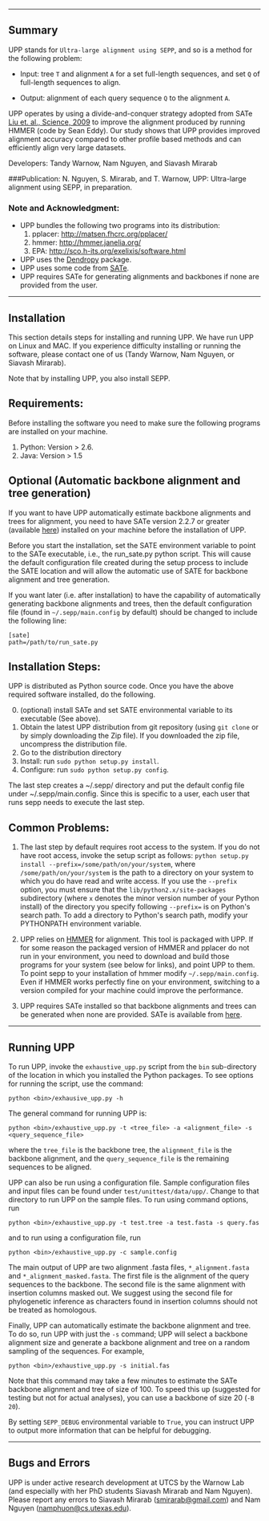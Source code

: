 ------------------------------------
Summary
------------------------------------

UPP stands for `Ultra-large alignment using SEPP`, and so is a method for the following problem:

- Input: tree `T` and alignment `A` for a set full-length sequences, and set `Q` of full-length sequences to align.

- Output: alignment of each query sequence `Q` to the alignment `A`.

UPP operates by using a divide-and-conquer strategy adopted from SATe [Liu et. al., Science, 2009](http://www.sciencemag.org/content/324/5934/1561.abstract) to improve the alignment produced by running HMMER (code by Sean Eddy). Our study shows that UPP provides improved alignment accuracy compared to other profile based methods and can efficiently align very large datasets.

Developers: Tandy Warnow, Nam Nguyen, and Siavash Mirarab

###Publication:
N. Nguyen, S. Mirarab, and T. Warnow, UPP: Ultra-large alignment using SEPP, in preparation.

### Note and Acknowledgment: 
- UPP bundles the following two programs into its distribution:
  1. pplacer: http://matsen.fhcrc.org/pplacer/
  2. hmmer: http://hmmer.janelia.org/
  3. EPA: http://sco.h-its.org/exelixis/software.html
- UPP uses the [Dendropy](http://pythonhosted.org/DendroPy/) package. 
- UPP uses some code from [SATe](http://phylo.bio.ku.edu/software/sate/sate.html).
- UPP requires SATe for generating alignments and backbones if none are provided from the user.

-------------------------------------
Installation
-------------------------------------
This section details steps for installing and running UPP. We have run UPP on Linux and MAC. If you experience difficulty installing or running the software, please contact one of us (Tandy Warnow, Nam Nguyen, or Siavash Mirarab).

Note that by installing UPP, you also install SEPP.

Requirements:
-------------------
Before installing the software you need to make sure the following programs are installed on your machine.

1. Python: Version > 2.6. 
2. Java: Version > 1.5

Optional (Automatic backbone alignment and tree generation)
-------------------
If you want to have UPP automatically estimate backbone alignments and trees for alignment, you need to have SATe version 2.2.7 or greater (available [here](http://phylo.bio.ku.edu/software/sate/sate.html)) installed on your machine before the installation of UPP.

Before you start the installation, set the SATE environment variable to point to the SATe executable, i.e., the run_sate.py python script.  This will cause the default configuration file created during the setup process to include the SATE location and will allow the automatic use of SATE for backbone alignment and tree generation.

If you want later (i.e. after installation) to have the capability of automatically generating backbone alignments and trees, then the default configuration file (found in `~/.sepp/main.config` by default) should be changed to include the following line:
```
[sate]
path=/path/to/run_sate.py
```


Installation Steps:
-------------------
UPP is distributed as Python source code. Once you have the above required software installed, do the following. 

0. (optional) install SATe and set SATE environmental variable to its executable (See above).
1. Obtain the latest UPP distribution from git repository (using `git clone` or by simply downloading the Zip file). If you downloaded the zip file, uncompress the distribution file.
2. Go to the distribution directory
3. Install: run `sudo python setup.py install`. 
4. Configure: run `sudo python setup.py config`. 

The last step creates a ~/.sepp/ directory and put the default config file under ~/.sepp/main.config. Since this is specific to a user, each user that runs sepp needs to execute the last step. 

Common Problems:
-------------------
1. The last step by default requires root access to the system. If you do not have root access, invoke the setup script as follows: `python setup.py install --prefix=/some/path/on/your/system`, where `/some/path/on/your/system` is the path to a directory on your system to which you do have read and write access. If you use the `--prefix` option, you must ensure that the `lib/python2.x/site-packages` subdirectory (where `x` denotes the minor version number of your Python install) of the directory you specify following `--prefix=` is on Python's search path. To add a directory to Python's search path, modify your PYTHONPATH environment variable.

2. UPP relies on [HMMER](hmmer://hmmer.janelia.org/) for alignment. This tool is packaged with UPP. If for some reason the packaged version of HMMER and pplacer do not run in your environment, you need to download and build those programs for your system (see below for links), and point UPP to them. To point sepp to your installation of hmmer modify `~/.sepp/main.config`. Even if HMMER works perfectly fine on your environment, switching to a version compiled for your machine could improve the performance. 

3. UPP requires SATe installed so that backbone alignments and trees can be generated when none are provided.  SATe is available from [here](http://phylo.bio.ku.edu/software/sate/sate.html).

---------------------------------------------
Running UPP
---------------------------------------------
To run UPP, invoke the `exhaustive_upp.py` script from the `bin` sub-directory of the location in which you installed the Python packages. To see options for running the script, use the command:

`python <bin>/exhausive_upp.py -h`

The general command for running UPP is:

`python <bin>/exhaustive_upp.py -t <tree_file> -a <alignment_file> -s <query_sequence_file>`

where the `tree_file` is the backbone tree, the `alignment_file` is the backbone alignment, and the `query_sequence_file` is the remaining sequences to be aligned.

UPP can also be run using a configuration file.
Sample configuration files and input files can be found under `test/unittest/data/upp/`.
Change to that directory to run UPP on the sample files. To run using command options, run

`python <bin>/exhaustive_upp.py -t test.tree -a test.fasta -s query.fas`

and to run using a configuration file, run

`python <bin>/exhaustive_upp.py -c sample.config`

The main output of UPP are two alignment .fasta files, `*_alignment.fasta` and `*_alignment_masked.fasta`.
The first file is the alignment of the query sequences to the backbone. 
The second file is the same alignment with insertion columns masked out.
We suggest using the second file for phylogenetic inference as characters found in insertion columns should not be treated as homologous. 

Finally, UPP can automatically estimate the backbone alignment and tree.
To do so, run UPP with just the `-s` command; UPP will select a backbone alignment size and generate a backbone alignment and tree on a random sampling of the sequences.  For example, 

`python <bin>/exhaustive_upp.py -s initial.fas`

Note that this command may take a few minutes to estimate the SATe backbone alignment and tree of size of 100.  To speed this up (suggested for testing but not for actual analyses), you can use a backbone of size 20 (`-B 20`).

By setting `SEPP_DEBUG` environmental variable to `True`, you can instruct UPP to output more information that can be helpful for debugging.  

---------------------------------------------
Bugs and Errors
---------------------------------------------
UPP is under active research development at UTCS by the Warnow Lab (and especially with her PhD students Siavash Mirarab and Nam Nguyen). Please report any errors to Siavash Mirarab (smirarab@gmail.com) and Nam Nguyen (namphuon@cs.utexas.edu).

